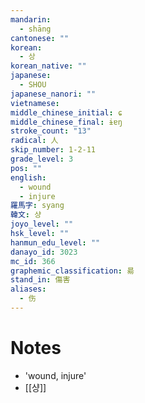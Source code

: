 ```yaml
---
mandarin:
  - shāng
cantonese: ""
korean:
  - 상
korean_native: ""
japanese:
  - SHOU
japanese_nanori: ""
vietnamese:
middle_chinese_initial: ɕ
middle_chinese_final: ɨɐŋ
stroke_count: "13"
radical: 人
skip_number: 1-2-11
grade_level: 3
pos: ""
english:
  - wound
  - injure
羅馬字: syang
韓文: 샹
joyo_level: ""
hsk_level: ""
hanmun_edu_level: ""
danayo_id: 3023
mc_id: 366
graphemic_classification: 昜
stand_in: 傷害
aliases:
  - 伤
---
```


# Notes
- 'wound, injure'
- [[샹]]

